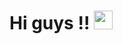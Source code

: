 # Hi guys !! <img src="https://raw.githubusercontent.com/MartinHeinz/MartinHeinz/master/wave.gif" width="30px">
